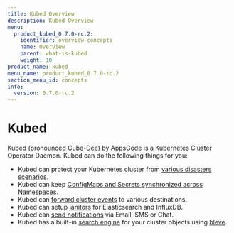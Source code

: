 ```yaml
---
title: Kubed Overview
description: Kubed Overview
menu:
  product_kubed_0.7.0-rc.2:
    identifier: overview-concepts
    name: Overview
    parent: what-is-kubed
    weight: 10
product_name: kubed
menu_name: product_kubed_0.7.0-rc.2
section_menu_id: concepts
info:
  version: 0.7.0-rc.2
---
```


# Kubed

Kubed (pronounced Cube-Dee) by AppsCode is a Kubernetes Cluster Operator Daemon. Kubed can do the following things for you:

 - Kubed can protect your Kubernetes cluster from [various disasters scenarios](/products/kubed/0.7.0-rc.2/guides/disaster-recovery/).
 - Kubed can keep [ConfigMaps and Secrets synchronized across Namespaces](/products/kubed/0.7.0-rc.2/guides/config-syncer/).
 - Kubed can [forward cluster events](/products/kubed/0.7.0-rc.2/guides/cluster-events/) to various destinations.
 - Kubed can setup [janitors](/products/kubed/0.7.0-rc.2/guides/janitors) for Elasticsearch and InfluxDB.
 - Kubed can [send notifications](/products/kubed/0.7.0-rc.2/guides/cluster-events/notifiers) via Email, SMS or Chat.
 - Kubed has a built-in [search engine](/products/kubed/0.7.0-rc.2/guides/apiserver) for your cluster objects using [bleve](https://github.com/blevesearch/bleve).
